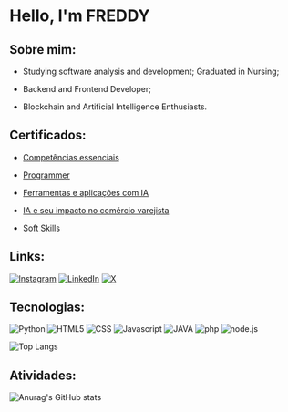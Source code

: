 
# Hello, I'm FREDDY

## Sobre mim:

* Studying software analysis and development; Graduated in Nursing;

* Backend and Frontend Developer;

* Blockchain and Artificial Intelligence Enthusiasts.

## Certificados:

* [Competências essenciais](file:///C:/Users/fredd/Desktop/CERTIFICADOS/Descomplica/certificado%20-%20Competências%20Essenciais%20(1.30hr).pdf)

* [Programmer](file:///C:/Users/fredd/Desktop/CERTIFICADOS/Descomplica/Empreendedorismo%20e%20logica%20da%20programaçãp%20(1°).pdf)

* [Ferramentas e aplicações com IA](file:///C:/Users/fredd/Desktop/CERTIFICADOS/Descomplica/Ferramentas%20e%20aplicações%20da%20inteligencia%20artificial%20(2°).pdf)

* [IA e seu impacto no comércio varejista](file:///C:/Users/fredd/Desktop/CERTIFICADOS/Descomplica/IA%20e%20seu%20impacto%20no%20comercio%20varejista%20(1.30hr).pdf)

* [Soft Skills](file:///C:/Users/fredd/Desktop/CERTIFICADOS/Descomplica/SOFT%20skills%20com%20porta%20dos%20fundos(3°).pdf)

[](https://link-da-documentação)

## Links:

[![Instagram](https://img.shields.io/badge/Instagram-E4405F?style=for-the-badge&logo=instagram&logoColor=white)](https://www.instagram.com/freddygravata/)  [![LinkedIn](https://img.shields.io/badge/LinkedIn-0077B5?style=for-the-badge&logo=linkedin&logoColor=white)](https://www.linkedin.com/in/freddy-niggl-7202472b6/?trk=opento_sprofile_pfeditor)  [![X](https://img.shields.io/badge/Twitter-1DA1F2?style=for-the-badge&logo=twitter&logoColor=white)](https://x.com/freddygravata)

## Tecnologias:

![Python](https://img.shields.io/badge/Python-43853D?style=for-the-badge&logo=python&logoColor=yellow)  ![HTML5](https://img.shields.io/badge/HTML5-E34F26?style=for-the-badge&logo=html5&logoColor=white)  ![CSS](https://img.shields.io/badge/CSS-007ACC?&style=for-the-badge&logo=css3&logoColor=white)  ![Javascript](https://img.shields.io/badge/JavaScript-F7DF1E?style=for-the-badge&logo=javascript&logoColor=black)  ![JAVA](https://img.shields.io/badge/Java-CC342D?style=for-the-badge&logo=openjdk&logoColor=white)  ![php](https://img.shields.io/badge/PHP-777BB4?style=for-the-badge&logo=php&logoColor=white)  ![node.js](https://img.shields.io/badge/Node.js-1CE783?style=for-the-badge&logo=node.js&logoColor=white)

![Top Langs](https://github-readme-stats.vercel.app/api/top-langs/?username=FreddyNiggl&layout=compact)


## Atividades:

![Anurag's GitHub stats](https://github-readme-stats.vercel.app/api?username=FreddyNiggl&show_icons=true&theme=tokyonight)   

